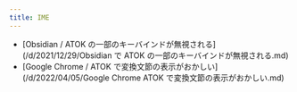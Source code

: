```yaml
---
title: IME
---
```



- [Obsidian / ATOK の一部のキーバインドが無視される](/d/2021/12/29/Obsidian で ATOK の一部のキーバインドが無視される.md)
- [Google Chrome / ATOK で変換文節の表示がおかしい](/d/2022/04/05/Google Chrome ATOK で変換文節の表示がおかしい.md)





